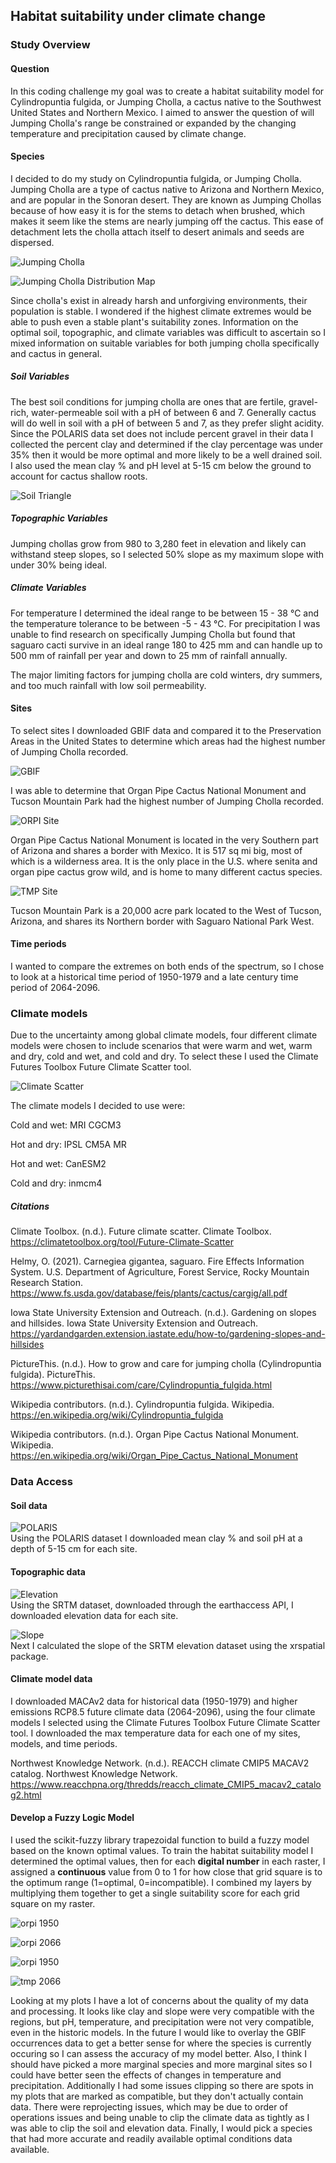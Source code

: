 ## Habitat suitability under climate change
### Study Overview
#### Question
In this coding challenge my goal was to create a habitat suitability model for Cylindropuntia fulgida, or Jumping Cholla, a cactus native to the Southwest United States and Northern Mexico. I aimed to answer the question of will Jumping Cholla's range be constrained or expanded by the changing temperature and precipitation caused by climate change. 

#### Species
I decided to do my study on Cylindropuntia fulgida, or Jumping Cholla. Jumping Cholla are a type of cactus native to Arizona and Northern Mexico, and are popular in the Sonoran desert. They are known as Jumping Chollas because of how easy it is for the stems to detach when brushed, which makes it seem like the stems are nearly jumping off the cactus. This ease of detachment lets the cholla attach itself to desert animals and seeds are dispersed.

<img 
  src="img/Opuntia_fulgida_1_-_Desert_Botanical_Garden.jpg" 
  alt="Jumping Cholla" 
  style="max-width:100%; height:auto; display:block; margin-left:auto; margin-right:auto;">

<img 
  src="img/Opuntia_fulgida_range_map.jpg" 
  alt="Jumping Cholla Distribution Map" 
  style="max-width:100%; height:auto; display:block; margin-left:auto; margin-right:auto;">

Since cholla's exist in already harsh and unforgiving environments, their population is stable. I wondered if the highest climate extremes would be able to push even a stable plant's suitability zones. Information on the optimal soil, topographic, and climate variables was difficult to ascertain so I mixed information on suitable variables for both jumping cholla specifically and cactus in general. 

##### Soil Variables
The best soil conditions for jumping cholla are ones that are fertile, gravel-rich, water-permeable soil with a pH of between 6 and 7. Generally cactus will do well in soil with a pH of between 5 and 7, as they prefer slight acidity. Since the POLARIS data set does not include percent gravel in their data I collected the percent clay and determined if the clay percentage was under 35% then it would be more optimal and more likely to be a well drained soil. I also used the mean clay % and pH level at 5-15 cm below the ground to account for cactus shallow roots.

<img 
  src="img/HSG_USDA_overlap.png" 
  alt="Soil Triangle" 
  style="max-width:100%; height:auto; display:block; margin-left:auto; margin-right:auto;">

##### Topographic Variables
Jumping chollas grow from 980 to 3,280 feet in elevation and likely can withstand steep slopes, so I selected 50% slope as my maximum slope with under 30% being ideal.

##### Climate Variables
For temperature I determined the ideal range to be between 15 - 38 ℃ and the temperature tolerance to be between -5 - 43 ℃. For precipitation I was unable to find research on specifically Jumping Cholla but found that saguaro cacti survive in an ideal range 180 to 425 mm and can handle up to 500 mm of rainfall per year and down to 25 mm of rainfall annually. 

The major limiting factors for jumping cholla are cold winters, dry summers, and too much rainfall with low soil permeability. 

#### Sites
To select sites I downloaded GBIF data and compared it to the Preservation Areas in the United States to determine which areas had the highest number of Jumping Cholla recorded. 

<img 
  src="img/GBIF_oc.png" 
  alt="GBIF" 
  style="max-width:100%; height:auto; display:block; margin-left:auto; margin-right:auto;">

I was able to determine that Organ Pipe Cactus National Monument and Tucson Mountain Park had the highest number of Jumping Cholla recorded.

<img 
  src="img/orpi_site.png" 
  alt="ORPI Site" 
  style="max-width:100%; height:auto; display:block; margin-left:auto; margin-right:auto;">

Organ Pipe Cactus National Monument is located in the very Southern part of Arizona and shares a border with Mexico. It is 517 sq mi big, most of which is a wilderness area. It is the only place in the U.S. where senita and organ pipe cactus grow wild, and is home to many different cactus species. 

<img 
  src="img/tmp_site.png" 
  alt="TMP Site" 
  style="max-width:100%; height:auto; display:block; margin-left:auto; margin-right:auto;">

Tucson Mountain Park is a 20,000 acre park located to the West of Tucson, Arizona, and shares its Northern border with Saguaro National Park West. 

#### Time periods
I wanted to compare the extremes on both ends of the spectrum, so I chose to look at a historical time period of 1950-1979 and a late century time period of 2064-2096. 

### Climate models
Due to the uncertainty among global climate models, four different climate models were chosen to include scenarios that were warm and wet, warm and dry, cold and wet, and cold and dry. To select these I used the Climate Futures Toolbox Future Climate Scatter tool. 

<img 
  src="img/scatter.png" 
  alt="Climate Scatter" 
  style="max-width:100%; height:auto; display:block; margin-left:auto; margin-right:auto;"> 

The climate models I decided to use were:

Cold and wet: MRI CGCM3

Hot and dry: IPSL CM5A MR

Hot and wet: CanESM2

Cold and dry: inmcm4

##### Citations
Climate Toolbox. (n.d.). Future climate scatter. Climate Toolbox. https://climatetoolbox.org/tool/Future-Climate-Scatter

Helmy, O. (2021). Carnegiea gigantea, saguaro. Fire Effects Information System. U.S. Department of Agriculture, Forest Service, Rocky Mountain Research Station. https://www.fs.usda.gov/database/feis/plants/cactus/cargig/all.pdf

Iowa State University Extension and Outreach. (n.d.). Gardening on slopes and hillsides. Iowa State University Extension and Outreach. https://yardandgarden.extension.iastate.edu/how-to/gardening-slopes-and-hillsides

PictureThis. (n.d.). How to grow and care for jumping cholla (Cylindropuntia fulgida). PictureThis. https://www.picturethisai.com/care/Cylindropuntia_fulgida.html

Wikipedia contributors. (n.d.). Cylindropuntia fulgida. Wikipedia. https://en.wikipedia.org/wiki/Cylindropuntia_fulgida

Wikipedia contributors. (n.d.). Organ Pipe Cactus National Monument. Wikipedia. https://en.wikipedia.org/wiki/Organ_Pipe_Cactus_National_Monument

### Data Access
#### Soil data
<img 
  src="img/soil.png" 
  alt="POLARIS" 
  style="max-width:100%; height:auto; display:block; margin-left:auto; margin-right:auto;">
Using the POLARIS dataset I downloaded mean clay % and soil pH at a depth of 5-15 cm for each site. 
     
#### Topographic data
<img 
  src="img/elevation.png" 
  alt="Elevation" 
  style="max-width:100%; height:auto; display:block; margin-left:auto; margin-right:auto;">
Using the SRTM dataset, downloaded through the earthaccess API, I downloaded elevation data for each site. 

<img 
  src="img/slope.png" 
  alt="Slope" 
  style="max-width:100%; height:auto; display:block; margin-left:auto; margin-right:auto;">
Next I calculated the slope of the SRTM elevation dataset using the xrspatial package. 
     
#### Climate model data
I downloaded MACAv2 data for historical data (1950-1979) and higher emissions RCP8.5 future climate data (2064-2096), using the four climate models I selected using the Climate Futures Toolbox Future Climate Scatter tool. I downloaded the max temperature data for each one of my sites, models, and time periods. 

Northwest Knowledge Network. (n.d.). REACCH climate CMIP5 MACAV2 catalog. Northwest Knowledge Network. https://www.reacchpna.org/thredds/reacch_climate_CMIP5_macav2_catalog2.html

#### Develop a Fuzzy Logic Model
I used the scikit-fuzzy library trapezoidal function to build a fuzzy model based on the known optimal values. To train the habitat suitability model I determined the optimal values, then for each **digital number** in each raster, I assigned a **continuous** value from 0 to 1 for how close that grid square is to the optimum range (1=optimal, 0=incompatible). I combined my layers by multiplying them together to get a single suitability score for each grid square on my raster. 

<img 
  src="img/orpi_1950" 
  alt="orpi 1950" 
  style="max-width:100%; height:auto; display:block; margin-left:auto; margin-right:auto;">

  <img 
  src="img/orpi_2066" 
  alt="orpi 2066" 
  style="max-width:100%; height:auto; display:block; margin-left:auto; margin-right:auto;">
  
  <img 
  src="img/tmp_1950" 
  alt="orpi 1950" 
  style="max-width:100%; height:auto; display:block; margin-left:auto; margin-right:auto;">

  <img 
  src="img/tmp_2066" 
  alt="tmp 2066" 
  style="max-width:100%; height:auto; display:block; margin-left:auto; margin-right:auto;">

Looking at my plots I have a lot of concerns about the quality of my data and processing. It looks like clay and slope were very compatible with the regions, but pH, temperature, and precipitation were not very compatible, even in the historic models. In the future I would like to overlay the GBIF occurrences data to get a better sense for where the species is currently occuring so I can assess the accuracy of my model better. Also, I think I should have picked a more marginal species and more marginal sites so I could have better seen the effects of changes in temperature and precipitation. Additionally I had some issues clipping so there are spots in my plots that are marked as compatible, but they don't actually contain data. There were reprojecting issues, which may be due to order of operations issues and being unable to clip the climate data as tightly as I was able to clip the soil and elevation data. Finally, I would pick a species that had more accurate and readily available optimal conditions data available. 
